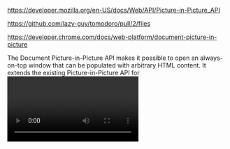 https://developer.mozilla.org/en-US/docs/Web/API/Picture-in-Picture_API

https://github.com/lazy-guy/tomodoro/pull/2/files

https://developer.chrome.com/docs/web-platform/document-picture-in-picture

The Document Picture-in-Picture API makes it possible to open an always-on-top window that can be populated with arbitrary HTML content. It extends the existing Picture-in-Picture API for <video> that only allows an HTML <video> element to be put into a Picture-in-Picture window.
